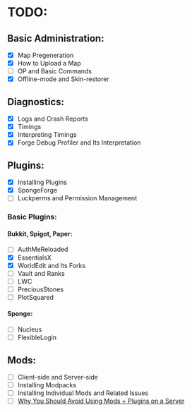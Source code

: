 # TODO:
## Basic Administration:
- [x] Map Pregeneration
- [X] How to Upload a Map
- [ ] OP and Basic Commands
- [x] Offline-mode and Skin-restorer

## Diagnostics:
- [x] Logs and Crash Reports
- [x] Timings
- [x] Interpreting Timings
- [x] Forge Debug Profiler and Its Interpretation

## Plugins:
- [x] Installing Plugins
- [x] SpongeForge
- [ ] Luckperms and Permission Management

### Basic Plugins:

#### Bukkit, Spigot, Paper:

- [ ] AuthMeReloaded
- [x] EssentialsX
- [X] WorldEdit and Its Forks
- [ ] Vault and Ranks
- [ ] LWC
- [ ] PreciousStones
- [ ] PlotSquared

#### Sponge:

- [ ] Nucleus
- [ ] FlexibleLogin

## Mods:
- [ ] Client-side and Server-side
- [ ] Installing Modpacks
- [ ] Installing Individual Mods and Related Issues
- [ ] [Why You Should Avoid Using Mods + Plugins on a Server](https://essentialsx.net/do-not-use-mohist.html)
